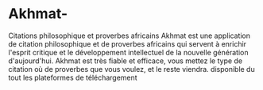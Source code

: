 # Akhmat-
Citations philosophique et proverbes africains 
Akhmat est une application de citation philosophique et de proverbes africains qui servent à enrichir l'esprit critique et le développement intellectuel de la nouvelle génération d'aujourd'hui.
Akhmat est très fiable et efficace, vous mettez le type de citation où de proverbes que vous voulez, et le reste viendra.
disponible du tout les plateformes de téléchargement 
